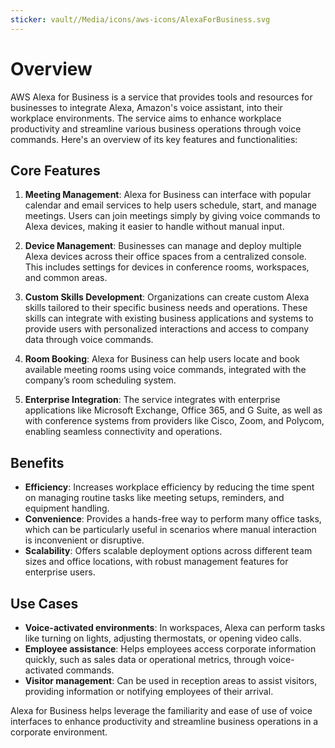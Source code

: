 ```yaml
---
sticker: vault//Media/icons/aws-icons/AlexaForBusiness.svg
---
```

# Overview
  
AWS Alexa for Business is a service that provides tools and resources for businesses to integrate Alexa, Amazon's voice assistant, into their workplace environments. The service aims to enhance workplace productivity and streamline various business operations through voice commands. Here's an overview of its key features and functionalities:

## Core Features

1. **Meeting Management**: Alexa for Business can interface with popular calendar and email services to help users schedule, start, and manage meetings. Users can join meetings simply by giving voice commands to Alexa devices, making it easier to handle without manual input.
    
2. **Device Management**: Businesses can manage and deploy multiple Alexa devices across their office spaces from a centralized console. This includes settings for devices in conference rooms, workspaces, and common areas.
    
3. **Custom Skills Development**: Organizations can create custom Alexa skills tailored to their specific business needs and operations. These skills can integrate with existing business applications and systems to provide users with personalized interactions and access to company data through voice commands.
    
4. **Room Booking**: Alexa for Business can help users locate and book available meeting rooms using voice commands, integrated with the company’s room scheduling system.
    
5. **Enterprise Integration**: The service integrates with enterprise applications like Microsoft Exchange, Office 365, and G Suite, as well as with conference systems from providers like Cisco, Zoom, and Polycom, enabling seamless connectivity and operations.
    

## Benefits

- **Efficiency**: Increases workplace efficiency by reducing the time spent on managing routine tasks like meeting setups, reminders, and equipment handling.
- **Convenience**: Provides a hands-free way to perform many office tasks, which can be particularly useful in scenarios where manual interaction is inconvenient or disruptive.
- **Scalability**: Offers scalable deployment options across different team sizes and office locations, with robust management features for enterprise users.

## Use Cases

- **Voice-activated environments**: In workspaces, Alexa can perform tasks like turning on lights, adjusting thermostats, or opening video calls.
- **Employee assistance**: Helps employees access corporate information quickly, such as sales data or operational metrics, through voice-activated commands.
- **Visitor management**: Can be used in reception areas to assist visitors, providing information or notifying employees of their arrival. 

Alexa for Business helps leverage the familiarity and ease of use of voice interfaces to enhance productivity and streamline business operations in a corporate environment.